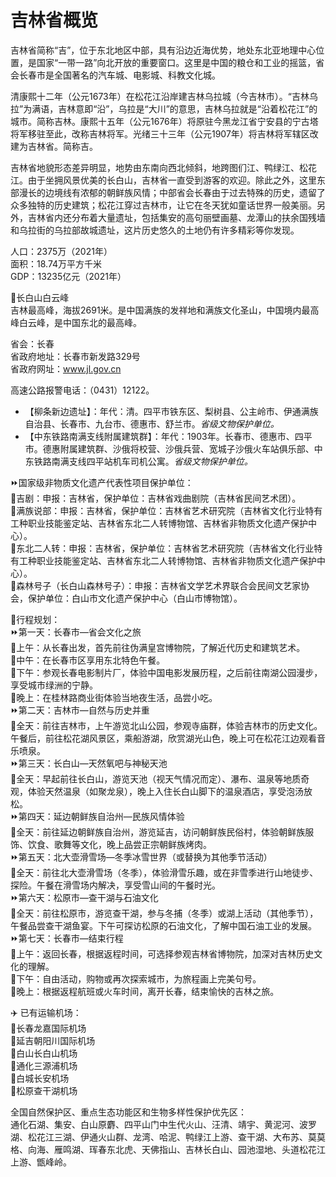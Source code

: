# 吉林省概览  

吉林省简称“吉”，位于东北地区中部，具有沿边近海优势，地处东北亚地理中心位置，是国家“一带一路”向北开放的重要窗口。这里是中国的粮仓和工业的摇篮，省会长春市是全国著名的汽车城、电影城、科教文化城。  

清康熙十二年（公元1673年）在松花江沿岸建吉林乌拉城（今吉林市）。“吉林乌拉”为满语，吉林意即“沿”，乌拉是“大川”的意思，吉林乌拉就是“沿着松花江”的城市。简称吉林。康熙十五年（公元1676年）将原驻今黑龙江省宁安县的宁古塔将军移驻至此，改称吉林将军。光绪三十三年（公元1907年）将吉林将军辖区改建为吉林省。简称吉。  

吉林省地貌形态差异明显，地势由东南向西北倾斜，地跨图们江、鸭绿江、松花江。由于坐拥风景优美的长白山，吉林省一直受到游客的欢迎。除此之外，这里东部漫长的边境线有浓郁的朝鲜族风情；中部省会长春由于过去特殊的历史，遗留了众多独特的历史建筑；松花江穿过吉林市，让它在冬天犹如童话世界一般美丽。另外，吉林省内还分布着大量遗址，包括集安的高句丽壁画墓、龙潭山的扶余国残墙和乌拉街的乌拉部故城遗址，这片历史悠久的土地仍有许多精彩等你发现。  

人口：2375万（2021年）  
面积：18.74万平方千米  
GDP：13235亿元（2021年）  

🌋长白山白云峰  
吉林最高峰，海拔2691米。是中国满族的发祥地和满族文化圣山，中国境内最高峰白云峰，是中国东北的最高峰。  

省会：长春  
省政府地址：长春市新发路329号  
省政府网址：<a href="http://www.jl.gov.cn" target="_blank">www.jl.gov.cn</a>  

高速公路报警电话：（0431）12122。  

* 【柳条新边遗址】：年代：清。四平市铁东区、梨树县、公主岭市、伊通满族自治县、长春市、九台市、德惠市、舒兰市。*省级文物保护单位。*  
* 【中东铁路南满支线附属建筑群】：年代：1903年。长春市、德惠市、四平市。德惠附属建筑群、沙俄将校营、沙俄兵营、宽城子沙俄火车站俱乐部、中东铁路南满支线四平站机车司机公寓。*省级文物保护单位。*  

⏩国家级非物质文化遗产代表性项目保护单位：  
🔸吉剧：申报：吉林省，保护单位：吉林省戏曲剧院（吉林省民间艺术团）。  
🔸满族说部：申报：吉林省，保护单位：吉林省艺术研究院（吉林省文化行业特有工种职业技能鉴定站、吉林省东北二人转博物馆、吉林省非物质文化遗产保护中心）。  
🔸东北二人转：申报：吉林省，保护单位：吉林省艺术研究院（吉林省文化行业特有工种职业技能鉴定站、吉林省东北二人转博物馆、吉林省非物质文化遗产保护中心）。  
🔸森林号子（长白山森林号子）：申报：吉林省文学艺术界联合会民间文艺家协会，保护单位：白山市文化遗产保护中心（白山市博物馆）。  

🧭行程规划：  
⏩第一天：长春市—省会文化之旅  
🔸上午：从长春出发，首先前往伪满皇宫博物院，了解近代历史和建筑艺术。  
🔸中午：在长春市区享用东北特色午餐。  
🔸下午：参观长春电影制片厂，体验中国电影发展历程，之后前往南湖公园漫步，享受城市绿洲的宁静。  
🔸晚上：在桂林路商业街体验当地夜生活，品尝小吃。  
⏩第二天：吉林市—自然与历史并重  
🔸全天：前往吉林市，上午游览北山公园，参观寺庙群，体验吉林市的历史文化。午餐后，前往松花湖风景区，乘船游湖，欣赏湖光山色，晚上可在松花江边观看音乐喷泉。  
⏩第三天：长白山—天然氧吧与神秘天池  
🔸全天：早起前往长白山，游览天池（视天气情况而定）、瀑布、温泉等地质奇观，体验天然温泉（如聚龙泉），晚上入住长白山脚下的温泉酒店，享受泡汤放松。  
⏩第四天：延边朝鲜族自治州—民族风情体验  
🔸全天：前往延边朝鲜族自治州，游览延吉，访问朝鲜族民俗村，体验朝鲜族服饰、饮食、歌舞等文化，晚上品尝正宗朝鲜族烤肉。  
⏩第五天：北大壶滑雪场—冬季冰雪世界（或替换为其他季节活动）  
🔸全天：前往北大壶滑雪场（冬季），体验滑雪乐趣，或在非雪季进行山地徒步、探险。午餐在滑雪场内解决，享受雪山间的午餐时光。  
⏩第六天：松原市—查干湖与石油文化  
🔸全天：前往松原市，游览查干湖，参与冬捕（冬季）或湖上活动（其他季节），午餐品尝查干湖鱼宴。下午可探访松原的石油文化，了解中国石油工业的发展。  
⏩第七天：长春市—结束行程  
🔸上午：返回长春，根据返程时间，可选择参观吉林省博物院，加深对吉林历史文化的理解。  
🔸下午：自由活动，购物或再次探索城市，为旅程画上完美句号。  
🔸晚上：根据返程航班或火车时间，离开长春，结束愉快的吉林之旅。  

✈️ 已有运输机场：  
🔸长春龙嘉国际机场  
🔸延吉朝阳川国际机场  
🔸白山长白山机场  
🔸通化三源浦机场  
🔸白城长安机场  
🔸松原查干湖机场  

全国自然保护区、重点生态功能区和生物多样性保护优先区：  
通化石湖、集安、白山原麝、四平山门中生代火山、汪清、靖宇、黄泥河、波罗湖、松花江三湖、伊通火山群、龙湾、哈泥、鸭绿江上游、查干湖、大布苏、莫莫格、向海、雁鸣湖、珲春东北虎、天佛指山、吉林长白山、园池湿地、头道松花江上游、甑峰岭。  
